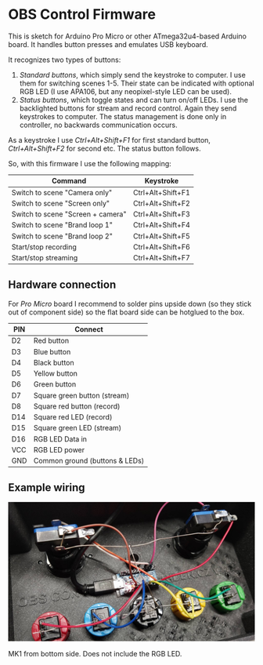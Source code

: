 # OBS Control Firmware

This is sketch for Arduino Pro Micro or other ATmega32u4-based Arduino board. It handles button presses and emulates USB keyboard.

It recognizes two types of buttons:

1. _Standard buttons_, which simply send the keystroke to computer. I use them for switching scenes 1-5. Their state can be indicated with optional RGB LED (I use APA106, but any neopixel-style LED can be used).
2. _Status buttons_, which toggle states and can turn on/off LEDs. I use the backlighted buttons for stream and record control. Again they send keystrokes to computer. The status management is done only in controller, no backwards communication occurs.

As a keystroke I use _Ctrl+Alt+Shift+F1_ for first standard button, _Ctrl+Alt+Shift+F2_ for second etc. The status button follows.

So, with this firmware I use the following mapping:

Command                           | Keystroke
----------------------------------|------------------
Switch to scene "Camera only"     | Ctrl+Alt+Shift+F1
Switch to scene "Screen only"     | Ctrl+Alt+Shift+F2
Switch to scene "Screen + camera" | Ctrl+Alt+Shift+F3
Switch to scene "Brand loop 1"    | Ctrl+Alt+Shift+F4
Switch to scene "Brand loop 2"    | Ctrl+Alt+Shift+F5
Start/stop recording              | Ctrl+Alt+Shift+F6
Start/stop streaming              | Ctrl+Alt+Shift+F7

## Hardware connection

For _Pro Micro_ board I recommend to solder pins upside down (so they stick out of component side) so the flat board side can be hotglued to the box.

PIN | Connect
--- | -------
D2  | Red button
D3  | Blue button
D4  | Black  button
D5  | Yellow button
D6  | Green  button
D7  | Square green button (stream)
D8  | Square red button (record)
D14 | Square red LED (record)
D15 | Square green LED (stream)
D16 | RGB LED Data in
VCC | RGB LED power
GND | Common ground (buttons & LEDs)

## Example wiring

![Photo](wiring.jpg)

MK1 from bottom side. Does not include the RGB LED.